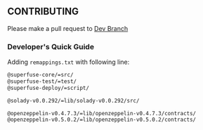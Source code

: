## CONTRIBUTING

Please make a pull request to [Dev Branch](https://github.com/Ratimon/superfuse-forge/tree/dev)

### Developer's Quick Guide

Adding `remappings.txt` with following line:

```txt
@superfuse-core/=src/
@superfuse-test/=test/
@superfuse-deploy/=script/

@solady-v0.0.292/=lib/solady-v0.0.292/src/

@openzeppelin-v0.4.7.3/=lib/openzeppelin-v0.4.7.3/contracts/
@openzeppelin-v0.5.0.2/=lib/openzeppelin-v0.5.0.2/contracts/
```

